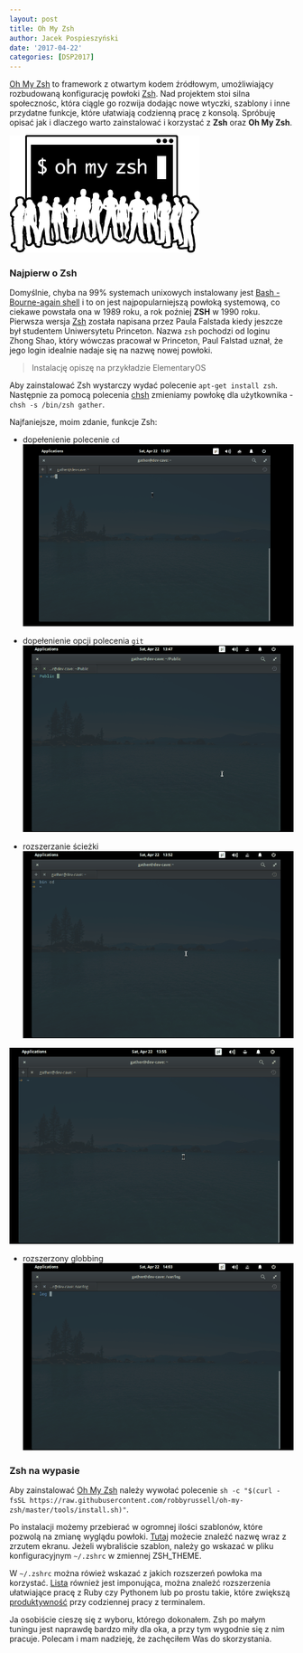 ```yaml
---
layout: post
title: Oh My Zsh
author: Jacek Pospieszyński
date: '2017-04-22'
categories: [DSP2017]
---
```


[Oh My Zsh](http://ohmyz.sh/) to framework z otwartym kodem źródłowym, umożliwiający rozbudowaną konfigurację powłoki [Zsh](http://www.zsh.org/). Nad projektem stoi silna społecznośc, która ciągle go rozwija dodając nowe wtyczki, szablony i inne przydatne funkcje, które ułatwiają codzienną pracę z konsolą. Spróbuję opisać jak i dlaczego warto zainstalować i korzystać z **Zsh** oraz **Oh My Zsh**.

![Oh My Zsh](/assets/2017-04-22-oh-my-zsh/ohmyzsh-logo.png "Oh My Zsh")

<!--more-->

### Najpierw o Zsh
Domyślnie, chyba na 99% systemach unixowych instalowany jest [Bash - Bourne-again shell](https://en.wikipedia.org/wiki/Bash_(Unix_shell)) i to on jest najpopularniejszą powłoką systemową, co ciekawe powstała ona w 1989 roku, a rok poźniej **ZSH** w 1990 roku. Pierwsza wersja [Zsh](http://www.zsh.org/) została napisana przez Paula Falstada kiedy jeszcze był studentem Uniwersytetu Princeton. Nazwa ``zsh`` pochodzi od loginu Zhong Shao, który wówczas pracował w Princeton, Paul Falstad uznał, że jego login idealnie nadaje się na nazwę nowej powłoki.

>Instalację opiszę na przykładzie ElementaryOS

Aby zainstalować Zsh wystarczy wydać polecenie ``apt-get install zsh``. Następnie za pomocą polecenia [chsh](http://www.computerhope.com/unix/chsh.htm) zmieniamy powłokę dla użytkownika - ``chsh -s /bin/zsh gather``.

Najfaniejsze, moim zdanie, funkcje Zsh:
* dopełenienie polecenie ``cd``
![cd command](/assets/2017-04-22-oh-my-zsh/zsh_cd_command.gif "cd command")

* dopełenienie opcji polecenia ``git``
![git command](/assets/2017-04-22-oh-my-zsh/zsh_git_command.gif "git command")
* rozszerzanie ścieżki
![path expansion](/assets/2017-04-22-oh-my-zsh/zsh_path_expansion.gif "path expansion")

![path expansion](/assets/2017-04-22-oh-my-zsh/zsh_path_expansion2.gif "path expansion")

* rozszerzony globbing
![globbing](/assets/2017-04-22-oh-my-zsh/zsh_globbing.gif "globbing")


### Zsh na wypasie
Aby zainstalować [Oh My Zsh](http://ohmyz.sh/) należy wywołać polecenie ``sh -c "$(curl -fsSL https://raw.githubusercontent.com/robbyrussell/oh-my-zsh/master/tools/install.sh)"``.

Po instalacji możemy przebierać w ogromnej ilości szablonów, które pozwolą na zmianę wyglądu powłoki. [Tutaj](https://github.com/robbyrussell/oh-my-zsh/wiki/themes) możecie znaleźć nazwę wraz z zrzutem ekranu. Jeżeli wybraliście szablon, należy go wskazać w pliku konfiguracyjnym ``~/.zshrc`` w zmiennej ZSH_THEME.

W ``~/.zshrc`` można rówież wskazać z jakich rozszerzeń powłoka ma korzystać. [Lista](https://github.com/robbyrussell/oh-my-zsh/wiki/Plugins) również jest imponująca, można znależć rozszerzenia ułatwiające pracę z Ruby czy Pythonem lub po prostu takie, które zwiększą [produktywność](https://github.com/robbyrussell/oh-my-zsh/wiki/Plugins-Overview#productivity) przy codziennej pracy z terminalem. 

Ja osobiście cieszę się z wyboru, którego dokonałem. Zsh po małym tuningu jest naprawdę bardzo miły dla oka, a przy tym wygodnie się z nim pracuje. Polecam i mam nadzieję, że zachęciłem Was do skorzystania.
